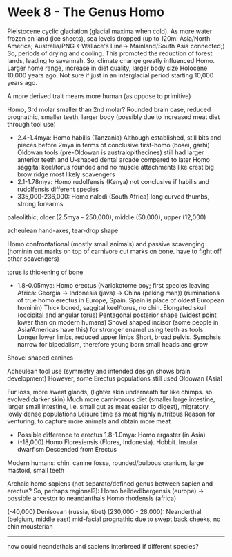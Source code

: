 <!-- SPDX-License-Identifier: zlib-acknowledgement -->
# Week 8 - The Genus Homo 
Pleistocene cyclic glaciation (glacial maxima when cold). 
As more water frozen on land (ice sheets), sea levels dropped 
(up to 120m:  Asia/North America; Australia/PNG <-Wallace's Line-> Mainland/South Asia connected;)
So, periods of drying and cooling. 
This promoted the reduction of forest lands, leading to savannah.
So, climate change greatly influenced Homo.
Larger home range, increase in diet quality, larger body size
Holocene 10,000 years ago. Not sure if just in an interglacial period starting 10,000 years ago.

A more derived trait means more human (as oppose to primitive)

Homo, 3rd molar smaller than 2nd molar?
Rounded brain case, reduced prognathic, smaller teeth, 
larger body (possibly due to increased meat diet through tool use)

* 2.4-1.4mya: Homo habilis (Tanzania)
Although established, still bits and pieces before 2mya in terms of conclusive first-homo (bosei, garhi)
Oldowan tools (pre-Oldowan is australopithecines)
still had larger anterior teeth and U-shaped dental arcade compared to later Homo
saggital keel/torus rounded and no muscle attachments like crest 
big brow ridge
most likely scavengers
* 2.1-1.78mya: Homo rudolfensis (Kenya)
not conclusive if habilis and rudolfensis different species
* 335,000-236,000: Homo naledi (South Africa)
long curved thumbs, strong forearms

paleolithic; older (2.5mya - 250,000), middle (50,000), upper (12,000)

acheulean hand-axes, tear-drop shape

Homo confrontational (mostly small animals) and passive scavenging (hominin cut marks on top of carnivore cut marks on bone. have to fight off other scavengers)

torus is thickening of bone

* 1.8-0.05mya: Homo erectus (Nariokotome boy; first species leaving Africa: Georgia -> Indonesia (java) -> China (peking man))
(ruminations of true homo erectus in Europe, Spain. Spain is place of oldest European hominin)
Thick boned, saggital keel/torus, no chin.
Elongated skull (occipital and angular torus)
Pentagonal posterior shape (widest point lower than on modern humans)
Shovel shaped incisor (some people in Asia/Americas have this) for stronger enamel using teeth as tools
Longer lower limbs, reduced upper limbs
Short, broad pelvis. Symphsis narrow for bipedalism, therefore young born small heads and grow

Shovel shaped canines

Acheulean tool use (symmetry and intended design shows brain development)
However, some Erectus populations still used Oldowan (Asia)

Fur loss, more sweat glands, (lighter skin underneath fur like chimps. so evolved darker skin)
Much more carnivorous diet (smaller large intestine, larger small intestine, i.e. small gut as meat easier to digest), migratory, lowly dense populations
Leisure time as meat highly nutritous
Reason for venturing, to capture more animals and obtain more meat
* Possible difference to erectus 1.8-1.0mya: Homo ergaster (in Asia)
* (-18,000) Homo Floresiensis (Flores, Indonesia). Hobbit. 
Insular dwarfism
Descended from Erectus


Modern humans:
chin, canine fossa, rounded/bulbous cranium, large mastoid, small teeth

Archaic homo sapiens (not separate/defined genus between sapien and erectus? 
So, perhaps regional?):
Homo heildedlbergensis (europe) -> possible ancestor to neandanthals
Homo rhodensis (africa)

(-40,000) Denisovan (russia, tibet)
(230,000 - 28,000): Neanderthal (belgium, middle east)
mid-facial prognathic due to swept back cheeks, no chin
mousterian


----------------------
how could neandethals and sapiens interbreed if different species?

